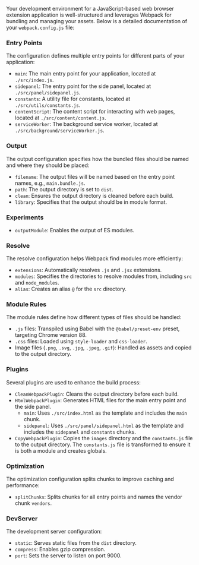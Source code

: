 Your development environment for a JavaScript-based web browser extension application is well-structured and leverages Webpack for bundling and managing your assets. Below is a detailed documentation of your `webpack.config.js` file:

### Entry Points

The configuration defines multiple entry points for different parts of your application:

- `main`: The main entry point for your application, located at `./src/index.js`.
- `sidepanel`: The entry point for the side panel, located at `./src/panel/sidepanel.js`.
- `constants`: A utility file for constants, located at `./src/utils/constants.js`.
- `contentScript`: The content script for interacting with web pages, located at `./src/content/content.js`.
- `serviceWorker`: The background service worker, located at `./src/background/serviceWorker.js`.

### Output

The output configuration specifies how the bundled files should be named and where they should be placed:

- `filename`: The output files will be named based on the entry point names, e.g., `main.bundle.js`.
- `path`: The output directory is set to `dist`.
- `clean`: Ensures the output directory is cleaned before each build.
- `library`: Specifies that the output should be in module format.

### Experiments

- `outputModule`: Enables the output of ES modules.

### Resolve

The resolve configuration helps Webpack find modules more efficiently:

- `extensions`: Automatically resolves `.js` and `.jsx` extensions.
- `modules`: Specifies the directories to resolve modules from, including `src` and `node_modules`.
- `alias`: Creates an alias `@` for the `src` directory.

### Module Rules

The module rules define how different types of files should be handled:

- `.js` files: Transpiled using Babel with the `@babel/preset-env` preset, targeting Chrome version 88.
- `.css` files: Loaded using `style-loader` and `css-loader`.
- Image files (`.png`, `.svg`, `.jpg`, `.jpeg`, `.gif`): Handled as assets and copied to the output directory.

### Plugins

Several plugins are used to enhance the build process:

- `CleanWebpackPlugin`: Cleans the output directory before each build.
- `HtmlWebpackPlugin`: Generates HTML files for the main entry point and the side panel.
  - `main`: Uses `./src/index.html` as the template and includes the `main` chunk.
  - `sidepanel`: Uses `./src/panel/sidepanel.html` as the template and includes the `sidepanel` and `constants` chunks.
- `CopyWebpackPlugin`: Copies the `images` directory and the `constants.js` file to the output directory. The `constants.js` file is transformed to ensure it is both a module and creates globals.

### Optimization

The optimization configuration splits chunks to improve caching and performance:

- `splitChunks`: Splits chunks for all entry points and names the vendor chunk `vendors`.

### DevServer

The development server configuration:

- `static`: Serves static files from the `dist` directory.
- `compress`: Enables gzip compression.
- `port`: Sets the server to listen on port 9000.
